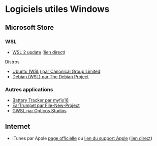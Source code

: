# Logiciels utiles Windows

## Microsoft Store

### WSL

- [WSL 2 update](https://docs.microsoft.com/fr-fr/windows/wsl/install-manual) ([lien direct](https://wslstorestorage.blob.core.windows.net/wslblob/wsl_update_x64.msi))

Distros

- [Ubuntu (WSL) par Canonical Group Limited](https://www.microsoft.com/store/productId/9PDXGNCFSCZV)
- [Debian (WSL) par The Debian Project](https://www.microsoft.com/store/productId/9MSVKQC78PK6)

### Autres applications

- [Battery Tracker par myfix16](https://www.microsoft.com/store/productId/9P1FBSLRNM43)
- [EarTrumpet par File-New-Project](https://www.microsoft.com/store/productId/9NBLGGH516XP)
- [GWSL par Opticos Studios](https://www.microsoft.com/store/productId/9NL6KD1H33V3)

## Internet

- iTunes par Apple
  [page officielle](https://www.apple.com/fr/itunes/)
  ou
  [lien du support Apple](https://support.apple.com/fr-fr/HT210384)
  ([lien direct](https://secure-appldnld.apple.com/itunes12/001-97787-20210421-F0E5A3C2-A2C9-11EB-A40B-A128318AD179/iTunes64Setup.exe))